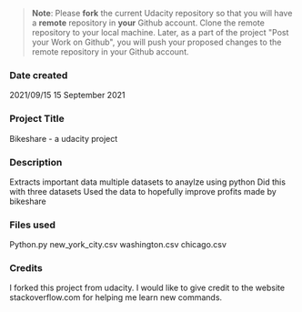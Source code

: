 >**Note**: Please **fork** the current Udacity repository so that you will have a **remote** repository in **your** Github account. Clone the remote repository to your local machine. Later, as a part of the project "Post your Work on Github", you will push your proposed changes to the remote repository in your Github account.

### Date created
2021/09/15
15 September 2021

### Project Title
Bikeshare - a udacity project

### Description
Extracts important data multiple datasets to anaylze using python
Did this with three datasets
Used the data to hopefully improve profits made by bikeshare

### Files used
Python.py
new_york_city.csv
washington.csv
chicago.csv

### Credits
I forked this project from udacity. 
I would like to give credit to the website stackoverflow.com for helping me learn new commands. 

